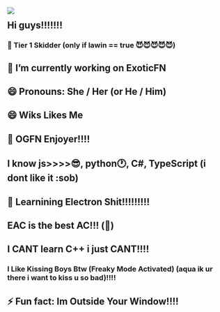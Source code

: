 <img align="left" src="https://github-readme-stats.vercel.app/api?username=hagiboykisser&show_icons=true&theme=aura_dark&border_color=eb4034" />


## Hi guys!!!!!!!
### 🥇 Tier 1 Skidder (only if lawin == true 😈😈😈😈😈)

## 🔭 I’m currently working on ExoticFN
## 😄 Pronouns: She / Her (or He / Him)
## 😄 Wiks Likes Me
## 🐸 OGFN Enjoyer!!!!

## I know js>>>>😎, python🕐, C#, TypeScript (i dont like it :sob)
## 📘 Learnining Electron Shit!!!!!!!!!
## EAC is the best AC!!! (🧢)
## I __CANT__ learn C++ i just CANT!!!!

### I Like Kissing Boys Btw (Freaky Mode Activated) (aqua ik ur there i want to kiss u so bad)!!!! 

## ⚡ Fun fact: Im Outside Your Window!!!!
